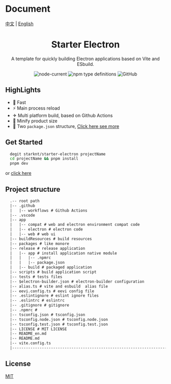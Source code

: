 # Document

[中文](./README.md) | [English](./README_en.md)

<h1 align="center">Starter Electron</h1>

<p align="center">A template for quickly building Electron applications based on Vite and ESbuild.</p>

<div align="center">

![node-current](https://img.shields.io/node/v/vite)
![npm type definitions](https://img.shields.io/npm/types/typescript)
![GitHub](https://img.shields.io/github/license/starknt/starter-electron)

</div>

## HighLights

- 🚀 Fast
- ⚡ Main process reload
- ✈ Multi platform build, based on Github Actions
- 🎉 Minify product size
- 🍛 Two `package.json` structure, [Click here see more](https://www.electron.build/tutorials/two-package-structure)

## Get Started

```bash
  degit starknt/starter-electron projectName
  cd projectName && pnpm install
  pnpm dev
```

or [click here](https://github.com/starknt/starter-electron/generate)

## Project structure

```txt
  .-- root path
  |-- .github
  |   |-- workflows # Github Actions
  |-- .vscode
  |-- app
  |   |-- compat # web and electron environment compat code
  |   |-- electron # electron code
  |   |-- web # web ui
  |-- buildResources # build resources
  |-- packages # like monore
  |-- release # release application
  |   |-- app # install application native module
  |   |   |-- .npmrc
  |   |   |-- package.json
  |   |-- build # packaged application
  |-- scripts # build application script
  |-- tests # tests files
  |-- $electron-builder.json # electron-builder configuration
  |-- alias.ts # vite and esbuild  alias file
  |-- eevi.config.ts # eevi config file
  |-- .eslintignore # eslint ignore files
  |-- .eslintrc # eslintrc
  |-- .gitignore # gitignore
  |-- .npmrc # 
  |-- tsconfig.json # tsconfig.json
  |-- tsconfig.node.json # tsconfig.node.json
  |-- tsconfig.test.json # tsconfig.test.json
  |-- LICENSE # MIT LICENSE
  |-- README_en.md
  |-- README.md
  |-- vite.config.ts
  |------------------------------------------------------------------------------------------------
```

## License

[MIT](./LICENSE)
